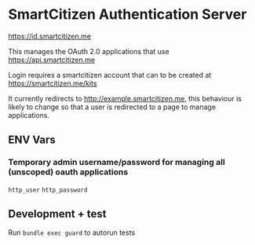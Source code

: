 # SmartCitizen Authentication Server

https://id.smartcitizen.me

This manages the OAuth 2.0 applications that use https://api.smartcitizen.me

Login requires a smartcitizen account that can to be created at https://smartcitizen.me/kits

It currently redirects to http://example.smartcitizen.me, this behaviour is likely to change so that a user is redirected to a page to manage applications.

## ENV Vars

### Temporary admin username/password for managing all (unscoped) oauth applications

`http_user`
`http_password`


## Development + test

Run `bundle exec guard` to autorun tests
